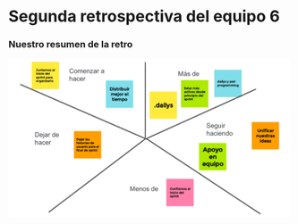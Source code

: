 <h1> Segunda retrospectiva del equipo 6 </h1>

<h3>Nuestro resumen de la retro</h3>
<img src="./Retro sp 3.png">
